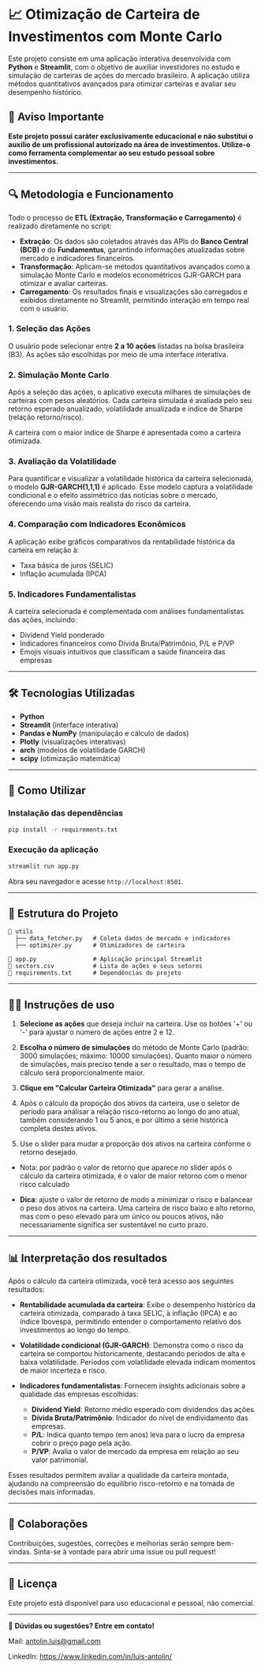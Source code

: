 # 📈 Otimização de Carteira de Investimentos com Monte Carlo

Este projeto consiste em uma aplicação interativa desenvolvida com **Python** e **Streamlit**, com o objetivo de auxiliar investidores no estudo e simulação de carteiras de ações do mercado brasileiro. A aplicação utiliza métodos quantitativos avançados para otimizar carteiras e avaliar seu desempenho histórico.

## 🚨 Aviso Importante

**Este projeto possui caráter exclusivamente educacional e não substitui o auxílio de um profissional autorizado na área de investimentos. Utilize-o como ferramenta complementar ao seu estudo pessoal sobre investimentos.**

---

## 🔍 Metodologia e Funcionamento

Todo o processo de **ETL (Extração, Transformação e Carregamento)** é realizado diretamente no script:

- **Extração**: Os dados são coletados através das APIs do **Banco Central (BCB)** e do **Fundamentus**, garantindo informações atualizadas sobre mercado e indicadores financeiros.
- **Transformação**: Aplicam-se métodos quantitativos avançados como a simulação Monte Carlo e modelos econométricos GJR-GARCH para otimizar e avaliar carteiras.
- **Carregamento**: Os resultados finais e visualizações são carregados e exibidos diretamente no Streamlit, permitindo interação em tempo real com o usuário.

### 1. **Seleção das Ações**

O usuário pode selecionar entre **2 a 10 ações** listadas na bolsa brasileira (B3). As ações são escolhidas por meio de uma interface interativa.

### 2. **Simulação Monte Carlo**

Após a seleção das ações, o aplicativo executa milhares de simulações de carteiras com pesos aleatórios. Cada carteira simulada é avaliada pelo seu retorno esperado anualizado, volatilidade anualizada e índice de Sharpe (relação retorno/risco).

A carteira com o maior índice de Sharpe é apresentada como a carteira otimizada.

### 3. **Avaliação da Volatilidade**

Para quantificar e visualizar a volatilidade histórica da carteira selecionada, o modelo **GJR-GARCH(1,1,1)** é aplicado. Esse modelo captura a volatilidade condicional e o efeito assimétrico das notícias sobre o mercado, oferecendo uma visão mais realista do risco da carteira.

### 4. **Comparação com Indicadores Econômicos**

A aplicação exibe gráficos comparativos da rentabilidade histórica da carteira em relação à:

- Taxa básica de juros (SELIC)
- Inflação acumulada (IPCA)

### 5. **Indicadores Fundamentalistas**

A carteira selecionada é complementada com análises fundamentalistas das ações, incluindo:

- Dividend Yield ponderado
- Indicadores financeiros como Dívida Bruta/Patrimônio, P/L e P/VP
- Emojis visuais intuitivos que classificam a saúde financeira das empresas

---

## 🛠️ Tecnologias Utilizadas

- **Python**
- **Streamlit** (interface interativa)
- **Pandas e NumPy** (manipulação e cálculo de dados)
- **Plotly** (visualizações interativas)
- **arch** (modelos de volatilidade GARCH)
- **scipy** (otimização matemática)

---

## 🚀 Como Utilizar

### Instalação das dependências

```bash
pip install -r requirements.txt
```

### Execução da aplicação

```bash
streamlit run app.py
```

Abra seu navegador e acesse `http://localhost:8501`.

---

## 📝 Estrutura do Projeto

```
📁 utils
  ├── data_fetcher.py   # Coleta dados de mercado e indicadores
  ├── optimizer.py      # Otimizadores de carteira

📄 app.py                # Aplicação principal Streamlit
📄 sectors.csv           # Lista de ações e seus setores
📄 requirements.txt      # Dependências do projeto
```

---

## 🧑‍💻 Instruções de uso

1. **Selecione as ações** que deseja incluir na carteira. Use os botões '+' ou '-' para ajustar o número de ações entre 2 e 12.

2. **Escolha o número de simulações** do método de Monte Carlo (padrão: 3000 simulações; máximo: 10000 simulações). Quanto maior o número de simulações, mais preciso tende a ser o resultado, mas o tempo de cálculo será proporcionalmente maior.

3. **Clique em "Calcular Carteira Otimizada"** para gerar a análise.

4. Após o cálculo da propoção dos ativos da carteira, use o seletor de período para análisar a relação risco-retorno ao longo do ano atual, também considerando 1 ou 5 anos, e por último a série histórica completa destes ativos.

5. Use o slider para mudar a proporção dos ativos na carteira conforme o retorno desejado.
  - Nota: por padrão o valor de retorno que aparece no slider após o cálculo da carteira otimizada, é o valor de maior retorno com o menor risco calculado

  - **Dica**: ajuste o valor de retorno de modo a minimizar o risco e balancear o peso dos ativos na carteira. Uma carteira de risco baixo e alto retorno, mas com o peso elevado para um único ou poucos ativos, não necessariamente significa ser sustentável no curto prazo.

---

## 📊 Interpretação dos resultados

Após o cálculo da carteira otimizada, você terá acesso aos seguintes resultados:

- **Rentabilidade acumulada da carteira**: Exibe o desempenho histórico da carteira otimizada, comparado à taxa SELIC, à inflação (IPCA) e ao índice Ibovespa, permitindo entender o comportamento relativo dos investimentos ao longo do tempo.

- **Volatilidade condicional (GJR-GARCH)**: Demonstra como o risco da carteira se comportou historicamente, destacando períodos de alta e baixa volatilidade. Períodos com volatilidade elevada indicam momentos de maior incerteza e risco.

- **Indicadores fundamentalistas**: Fornecem insights adicionais sobre a qualidade das empresas escolhidas:
  - **Dividend Yield**: Retorno médio esperado com dividendos das ações.
  - **Dívida Bruta/Patrimônio**: Indicador do nível de endividamento das empresas.
  - **P/L**: Indica quanto tempo (em anos) leva para o lucro da empresa cobrir o preço pago pela ação.
  - **P/VP**: Avalia o valor de mercado da empresa em relação ao seu valor patrimonial.

Esses resultados permitem avaliar a qualidade da carteira montada, ajudando na compreensão do equilíbrio risco-retorno e na tomada de decisões mais informadas.

---

## 🤝 Colaborações

Contribuições, sugestões, correções e melhorias serão sempre bem-vindas. Sinta-se à vontade para abrir uma issue ou pull request!

---

## 📌 Licença

Este projeto está disponível para uso educacional e pessoal, não comercial.

---

📩 **Dúvidas ou sugestões? Entre em contato!**

Mail: antolin.luis@gmail.com

LinkedIn: https://www.linkedin.com/in/luis-antolin/